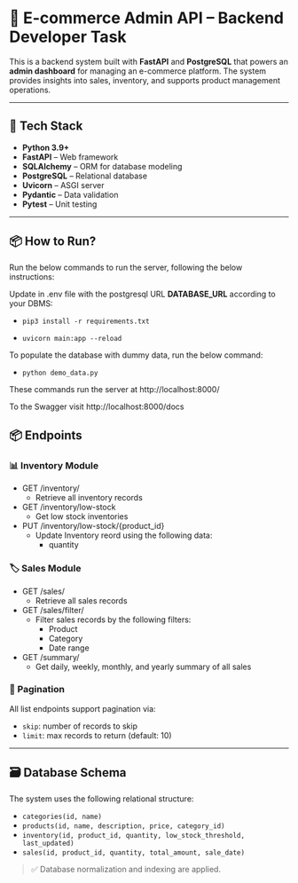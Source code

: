 # 🛒 E-commerce Admin API – Backend Developer Task

This is a backend system built with **FastAPI** and **PostgreSQL** that powers an **admin dashboard** for managing an 
e-commerce platform. The system provides insights into sales, inventory, and supports product management operations.

---

## 🚀 Tech Stack

- **Python 3.9+**
- **FastAPI** – Web framework
- **SQLAlchemy** – ORM for database modeling
- **PostgreSQL** – Relational database
- **Uvicorn** – ASGI server
- **Pydantic** – Data validation
- **Pytest** – Unit testing

---

## 📦 How to Run?

Run the below commands to run the server, following the below instructions:

Update in .env file with the postgresql URL **DATABASE_URL** according to your DBMS:

- `pip3 install -r requirements.txt`

- `uvicorn main:app --reload`

To populate the database with dummy data, run the below command:
- `python demo_data.py`

These commands run the server at http://localhost:8000/

To the Swagger visit http://localhost:8000/docs


## 📦 Endpoints

### 📊 Inventory Module
- GET /inventory/
  - Retrieve all inventory records  
- GET /inventory/low-stock 
  - Get low stock inventories
- PUT /inventory/low-stock/{product_id} 
  - Update Inventory reord using the following data:
    - quantity

### 🏷️ Sales Module
- GET /sales/
  - Retrieve all sales records  
- GET /sales/filter/
  - Filter sales records by the following filters:
    - Product
    - Category
    - Date range
- GET /summary/
  - Get daily, weekly, monthly, and yearly summary of all sales

### 📌 Pagination
All list endpoints support pagination via:
- `skip`: number of records to skip
- `limit`: max records to return (default: 10)

---

## 🗃️ Database Schema

The system uses the following relational structure:

- `categories(id, name)`
- `products(id, name, description, price, category_id)`
- `inventory(id, product_id, quantity, low_stock_threshold, last_updated)`
- `sales(id, product_id, quantity, total_amount, sale_date)`

> ✅ Database normalization and indexing are applied.



